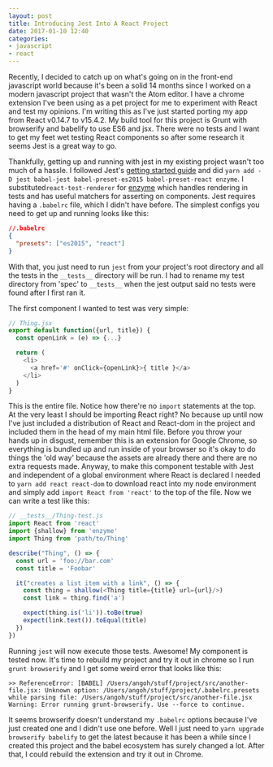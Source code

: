 ```yaml
---
layout: post
title: Introducing Jest Into A React Project
date: 2017-01-10 12:40
categories:
- javascript
- react
---
```


Recently, I decided to catch up on what's going on in the front-end javascript world because it's been a solid 14 months since I worked on a modern javascript project that wasn't the Atom editor. I have a chrome extension I've been using as a pet project for me to experiment with React and test my opinions. I'm writing this as I've just started porting my app from React v0.14.7 to v15.4.2. My build tool for this project is Grunt with browserify and babelify to use ES6 and jsx. There were no tests and I want to get my feet wet testing React components so after some research it seems Jest is a great way to go.

Thankfully, getting up and running with jest in my existing project wasn't too much of a hassle. I followed Jest's [getting started guide](http://facebook.github.io/jest/docs/tutorial-react.html) and did `yarn add -D jest babel-jest babel-preset-es2015 babel-preset-react enzyme`. I substituted`react-test-renderer` for [enzyme](https://github.com/airbnb/enzyme) which handles rendering in tests and has useful matchers for asserting on components. Jest requires having a `.babelrc` file, which I didn't have before. The simplest configs you need to get up and running looks like this:

``` json
//.babelrc
{
  "presets": ["es2015", "react"]
}
```

With that, you just need to run `jest` from your project's root directory and all the tests in the `__tests__` directory will be run. I had to rename my test directory from 'spec' to `__tests__` when the jest output said no tests were found after I first ran it.

The first component I wanted to test was very simple:

``` javascript
// Thing.jsx
export default function({url, title}) {
  const openLink = (e) => {...}

  return (
    <li>
      <a href='#' onClick={openLink}>{ title }</a>
    </li>
  )
}
```

This is the entire file. Notice how there're no `import` statements at the top. At the very least I should be importing React right? No because up until now I've just included a distribution of React and React-dom in the project and included them in the head of my main html file. Before you throw your hands up in disgust, remember this is an extension for Google Chrome, so everything is bundled up and run inside of your browser so it's okay to do things the 'old way' because the assets are already there and there are no extra requests made. Anyway, to make this component testable with Jest and independent of a global environment where React is declared I needed to `yarn add react react-dom` to download react into my node environment and simply add `import React from 'react'` to the top of the file. Now we can write a test like this:

``` javascript
// __tests__/Thing-test.js
import React from 'react'
import {shallow} from 'enzyme'
import Thing from 'path/to/Thing'

describe("Thing", () => {
  const url = 'foo://bar.com'
  const title = 'Foobar'

  it("creates a list item with a link", () => {
    const thing = shallow(<Thing title={title} url={url}/>)
    const link = thing.find('a')

    expect(thing.is('li')).toBe(true)
    expect(link.text()).toEqual(title)
  })
})
```

Running `jest` will now execute those tests. Awesome! My component is tested now. It's time to rebuild my project and try it out in chrome so I run `grunt browserify` and I get some weird error that looks like this:

``` shell
>> ReferenceError: [BABEL] /Users/angoh/stuff/project/src/another-file.jsx: Unknown option: /Users/angoh/stuff/project/.babelrc.presets while parsing file: /Users/angoh/stuff/project/src/another-file.jsx
Warning: Error running grunt-browserify. Use --force to continue.
```

It seems browserify doesn't understand my `.babelrc` options because I've just created one and I didn't use one before. Well I just need to `yarn upgrade browserify babelify` to get the latest because it has been a while since I created this project and the babel ecosystem has surely changed a lot. After that, I could rebuild the extension and try it out in Chrome.
